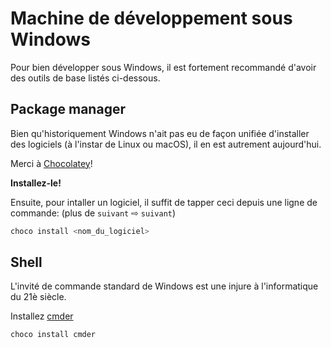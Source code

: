 # Machine de développement sous Windows

Pour bien développer sous Windows, il est fortement recommandé d'avoir des outils de base listés ci-dessous.

## Package manager

Bien qu'historiquement Windows n'ait pas eu de façon unifiée d'installer des logiciels (à l'instar de Linux ou macOS),
il en est autrement aujourd'hui.

Merci à [Chocolatey](https://chocolatey.org/)!

**Installez-le!**

Ensuite, pour intaller un logiciel, il suffit de tapper ceci depuis une ligne de commande: (plus de `suivant` ⇨ `suivant`)

```bash
choco install <nom_du_logiciel>
```

## Shell

L'invité de commande standard de Windows est une injure à l'informatique du 21è siècle.

Installez [cmder](http://cmder.net)

```bash
choco install cmder
```
